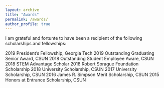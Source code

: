 ```yaml
---
layout: archive
title: "Awards"
permalink: /awards/
author_profile: true
---
```


I am grateful and fortunte to have been a recipient of the following scholarships and fellowships:

2019	President’s Fellowship, Georgia Tech
2019	Outstanding Graduating Senior Award, CSUN
2018	Outstanding Student Employee Aware, CSUN
2018	STEM Advantage Scholar
2018	Robert Sprague Foundation Scholarship
2018    University Scholarship, CSUN
2017    University Scholarship, CSUN
2016	James R. Simpson Merit Scholarship, CSUN
2015	Honors at Entrance Scholarship, CSUN
